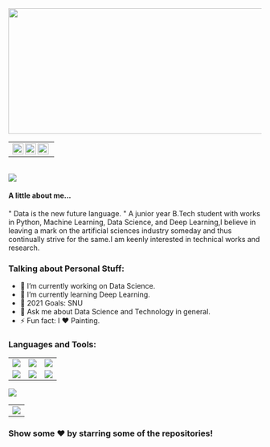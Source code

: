 <img src="https://raw.githubusercontent.com/anuagarwal1409/anuagarwal1409/main/Hey!__I'm_Anu__%F0%9F%94%AE.png" width=750 height=250/ >
<table>
    <tr>
    <td  align="center">
        <a href="https://www.linkedin.com/in/anu-agarwal-7013a2195/">
        <img align="left" alt="Anu's LinkdeIN" width="22px" src="https://cdn.jsdelivr.net/npm/simple-icons@v3/icons/linkedin.svg" />
        </a>
        <a href="https://www.instagram.com/anu_agarwal_1">
        <img align="left" alt="Anu's Instagram" width="22px" height="22px" src="https://cdn.jsdelivr.net/npm/simple-icons@v3/icons/instagram.svg" />
        </a>
        <a href="https://scholar.google.com/scholar?hl=en&as_sdt=0%2C5&q=Homo+Sapiens+Diabetes+Mellitus+Detection+and+Classification&btnG=">
        <img align="left" alt="Debanshu's Instagram" width="22px" height="22px" src="https://simpleicons.org/icons/googlescholar.svg" />
        </a>
    </td>
    <tr>
</table>
<br>
<img src="https://komarev.com/ghpvc/?username=anuagarwal1409&style=flat-square"/>


#### A little about me...  
" Data is the new future language. "
  A junior year B.Tech student with works in Python, Machine Learning, Data Science, and Deep Learning,I believe in leaving a mark on the artificial sciences industry someday     and thus continually strive for the same.I am keenly interested in technical works and research. 



### Talking about Personal Stuff:

- 🔭 I’m currently working on Data Science.
- 🌱 I’m currently learning Deep Learning.
- 🥅 2021 Goals: SNU
- 💬 Ask me about Data Science and Technology in general.
- ⚡ Fun fact: I ❤️ Painting. 

### Languages and Tools:
<table border="0" width="0">
    <tr>
        <td align="center"><img src="https://img.shields.io/badge/Jupyter%20-%23F37626.svg?&style=for-the-badge&logo=Jupyter&logoColor=white" /></td>
        <td align="center"><img src="https://img.shields.io/badge/c%20-%2300599C.svg?&style=for-the-badge&logo=c&logoColor=white"/></td?>
        <td align="center"><img src="https://img.shields.io/badge/github%20-%23121011.svg?&style=for-the-badge&logo=github&logoColor=white"/></td>
    </tr>
    <tr>
        <td align="center"><img src="https://img.shields.io/badge/python%20-%2314354C.svg?&style=for-the-badge&logo=python&logoColor=white"/></td>
        <td align="center"><img src="https://img.shields.io/badge/numpy%20-%23013243.svg?&style=for-the-badge&logo=numpy&logoColor=white" /></td>
        <td align="center"><img src="https://img.shields.io/badge/pandas%20-%23150458.svg?&style=for-the-badge&logo=pandas&logoColor=white" /></td>
   </tr>
</table> 

<table>
    <tr>
            <img src="https://github-readme-stats.vercel.app/api/top-langs/?username=anuagarwal1409" align="center"/></td>
    </tr>
    <tr>
        <td><img src="https://github-readme-stats.vercel.app/api?username=anuagarwal1409&count_private=true&show_icons=true" align="center"/></td>
    </tr>
</table>

### Show some ❤️ by starring some of the repositories!

